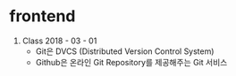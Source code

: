 # frontend

1. Class 2018 - 03 - 01
    - Git은 DVCS (Distributed Version Control System)
    - Github은 온라인 Git Repository를 제공해주는 Git 서비스